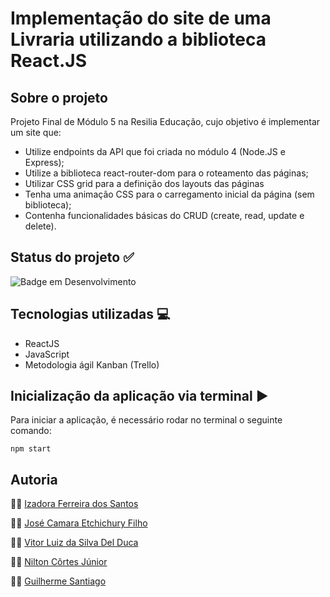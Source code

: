 # Implementação do site de uma Livraria utilizando a biblioteca React.JS

## Sobre o projeto
Projeto Final de Módulo 5 na Resilia Educação, cujo objetivo é implementar um site que:
- Utilize endpoints da API que foi criada no módulo 4 (Node.JS e Express);
- Utilize a biblioteca react-router-dom para o roteamento das páginas;
- Utilizar CSS grid para a definição dos layouts das páginas
- Tenha uma animação CSS para o carregamento inicial da página (sem biblioteca);
- Contenha funcionalidades básicas do CRUD (create, read, update e delete).

## Status do projeto :white_check_mark:
![Badge em Desenvolvimento](http://img.shields.io/static/v1?label=STATUS&message=Em-andamento&color=GREEN&style=for-the-badge)

## Tecnologias utilizadas :computer:
- ReactJS
- JavaScript
- Metodologia ágil Kanban (Trello)


## Inicialização da aplicação via terminal :arrow_forward:
Para iniciar a aplicação, é necessário rodar no terminal o seguinte comando:
```
npm start
```

## Autoria
:woman_technologist: [Izadora Ferreira dos Santos](https://www.linkedin.com/in/izadora-ferreira-dos-santos-0504b2177/)

:man_technologist: [José Camara Etchichury Filho](https://www.linkedin.com/in/jos%C3%A9-camara-etchichury-filho-95190a125/)

:man_technologist: [Vitor Luiz da Silva Del Duca](https://www.linkedin.com/in/vitor-del-duca-gestao-programacao-treinamento/)

:man_technologist: [Nilton Côrtes Júnior](https://www.linkedin.com/in/niltoncjr/)

:man_technologist: [Guilherme Santiago](https://www.linkedin.com/in/guilherme-santiago-de-oliveira-04153a238/)
  
